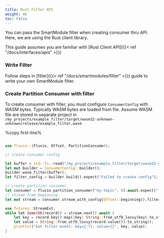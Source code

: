 ```yaml
---
title: Rust Filter API
weight: 40
toc: false
---
```


You can pass the SmartModule filter when creating consumer thru API.  Here, we are using the Rust client library.

This guide assumes you are familiar with [Rust Client API]({{< ref "/docs/interfaces/apis" >}})

### Write Filter

Follow steps in [filter]({{< ref "/docs/smartmodules/filter" >}}) guide to write your own SmartModule filter.


### Create Partition Consumer with filter

To create consumer with filter, you must configure `ConsumerConfig` with WASM bytes.  Typically WASM bytes are loaded from file.  Assume WASM file are stored in separate project in `/my_projects/example_filter/target/wasm32-unknown-unknown/release/example_filter.wasm`


%copy first-line%
```rust

use fluvio::{Fluvio, Offset, PartitionConsumer};

// create consumer config

let buffer = std::fs::read("/my_projects/example_filter/target/wasm32-unknown-unknown/release/example_filter.wasm").expect("wasm file is missing");
let mut builder = ConsumerConfig::builder();
builder.wasm_filter(buffer);
let filter_config = builder.build().expect("Failed to create config");

// create partition consumer
let consumer = fluvio.partition_consumer("my-topic", 0).await.expect("failed to create consumer");
// stream from beginning
let mut stream = consumer.stream_with_config(Offset::beginning(),filter_config).await.expect("Failed to create stream");

use futures::StreamExt;
while let Some(Ok(record)) = stream.next().await {
    let key = record.key().map(|key| String::from_utf8_lossy(key).to_string());
    let value = String::from_utf8_lossy(record.value()).to_string();
    println!("Got filter event: key={:?}, value={}", key, value);
}

```
